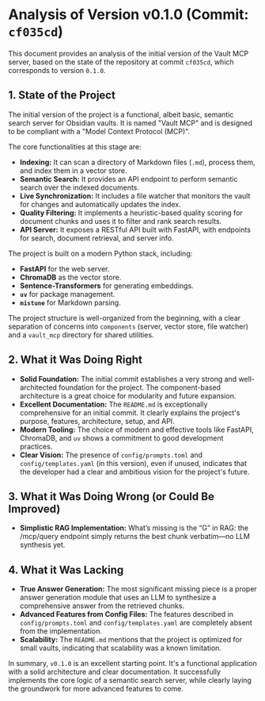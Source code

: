 # Analysis of Version v0.1.0 (Commit: `cf035cd`)

This document provides an analysis of the initial version of the Vault MCP server, based on the state of the repository at commit `cf035cd`, which corresponds to version `0.1.0`.

## 1. State of the Project

The initial version of the project is a functional, albeit basic, semantic search server for Obsidian vaults. It is named "Vault MCP" and is designed to be compliant with a "Model Context Protocol (MCP)".

The core functionalities at this stage are:
- **Indexing:** It can scan a directory of Markdown files (`.md`), process them, and index them in a vector store.
- **Semantic Search:** It provides an API endpoint to perform semantic search over the indexed documents.
- **Live Synchronization:** It includes a file watcher that monitors the vault for changes and automatically updates the index.
- **Quality Filtering:** It implements a heuristic-based quality scoring for document chunks and uses it to filter and rank search results.
- **API Server:** It exposes a RESTful API built with FastAPI, with endpoints for search, document retrieval, and server info.

The project is built on a modern Python stack, including:
- **FastAPI** for the web server.
- **ChromaDB** as the vector store.
- **Sentence-Transformers** for generating embeddings.
- **`uv`** for package management.
- **`mistune`** for Markdown parsing.

The project structure is well-organized from the beginning, with a clear separation of concerns into `components` (server, vector store, file watcher) and a `vault_mcp` directory for shared utilities.

## 2. What it Was Doing Right

- **Solid Foundation:** The initial commit establishes a very strong and well-architected foundation for the project. The component-based architecture is a great choice for modularity and future expansion.
- **Excellent Documentation:** The `README.md` is exceptionally comprehensive for an initial commit. It clearly explains the project's purpose, features, architecture, setup, and API.
- **Modern Tooling:** The choice of modern and effective tools like FastAPI, ChromaDB, and `uv` shows a commitment to good development practices.
- **Clear Vision:** The presence of `config/prompts.toml` and `config/templates.yaml` (in this version), even if unused, indicates that the developer had a clear and ambitious vision for the project's future.

## 3. What it Was Doing Wrong (or Could Be Improved)

- **Simplistic RAG Implementation:** What’s missing is the “G” in RAG: the /mcp/query endpoint simply returns the best chunk verbatim—no LLM synthesis yet.


## 4. What it Was Lacking

- **True Answer Generation:** The most significant missing piece is a proper answer generation module that uses an LLM to synthesize a comprehensive answer from the retrieved chunks.
- **Advanced Features from Config Files:** The features described in `config/prompts.toml` and `config/templates.yaml` are completely absent from the implementation.
- **Scalability:** The `README.md` mentions that the project is optimized for small vaults, indicating that scalability was a known limitation.

In summary, `v0.1.0` is an excellent starting point. It's a functional application with a solid architecture and clear documentation. It successfully implements the core logic of a semantic search server, while clearly laying the groundwork for more advanced features to come.
